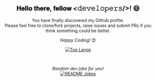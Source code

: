 <div align="center">
<h2> 𝐇𝐞𝐥𝐥𝐨 𝐭𝐡𝐞𝐫𝐞, 𝐟𝐞𝐥𝐥𝐨𝐰 <𝚍𝚎𝚟𝚎𝚕𝚘𝚙𝚎𝚛𝚜/>! 😄</h2>
</div>

<div align="center">
You have finally discovered my Github profile. <br>
Please feel free to clone/fork projects, raise issues and submit PRs if you think something could be better.<br>

<i>Happy Coding!</i> 😊
</div>

<div align="center">

[![Top Langs](https://github-readme-stats.vercel.app/api/top-langs/?username=MathiasReker&langs_count=8)](https://github.com/anuraghazra/github-readme-stats)

<br>

<i>Random dev joke for you!</i><br>
<a href="https://readme-jokes.vercel.app"><img align="center" src="https://readme-jokes.vercel.app/api?bgColor=%23073b4c&textColor=%2306d6a0&aColor=%2306d6a0&borderColor=%2306d6a0" alt="README Jokes"></a>
